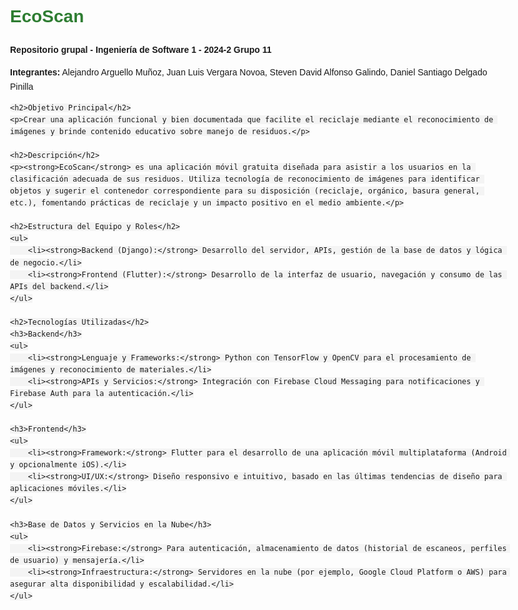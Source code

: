 <!DOCTYPE html>
<html lang="es">
<head>
    <meta charset="UTF-8">
    <meta name="viewport" content="width=device-width, initial-scale=1.0">
    <title>EcoScan - README</title>
    <style>
        body {
            font-family: Arial, sans-serif;
            line-height: 1.6;
            max-width: 800px;
            margin: auto;
            padding: 20px;
        }
        h1, h2, h3 {
            color: #2E7D32;
        }
        ul {
            list-style-type: square;
        }
        code {
            background: #f4f4f4;
            padding: 3px;
            border-radius: 5px;
        }
    </style>
</head>
<body>
    <h1>EcoScan</h1>
    <p><strong>Repositorio grupal - Ingeniería de Software 1 - 2024-2 Grupo 11</strong></p>
    <p><strong>Integrantes:</strong> Alejandro Arguello Muñoz, Juan Luis Vergara Novoa, Steven David Alfonso Galindo, Daniel Santiago Delgado Pinilla</p>
    
    <h2>Objetivo Principal</h2>
    <p>Crear una aplicación funcional y bien documentada que facilite el reciclaje mediante el reconocimiento de imágenes y brinde contenido educativo sobre manejo de residuos.</p>
    
    <h2>Descripción</h2>
    <p><strong>EcoScan</strong> es una aplicación móvil gratuita diseñada para asistir a los usuarios en la clasificación adecuada de sus residuos. Utiliza tecnología de reconocimiento de imágenes para identificar objetos y sugerir el contenedor correspondiente para su disposición (reciclaje, orgánico, basura general, etc.), fomentando prácticas de reciclaje y un impacto positivo en el medio ambiente.</p>
    
    <h2>Estructura del Equipo y Roles</h2>
    <ul>
        <li><strong>Backend (Django):</strong> Desarrollo del servidor, APIs, gestión de la base de datos y lógica de negocio.</li>
        <li><strong>Frontend (Flutter):</strong> Desarrollo de la interfaz de usuario, navegación y consumo de las APIs del backend.</li>
    </ul>
    
    <h2>Tecnologías Utilizadas</h2>
    <h3>Backend</h3>
    <ul>
        <li><strong>Lenguaje y Frameworks:</strong> Python con TensorFlow y OpenCV para el procesamiento de imágenes y reconocimiento de materiales.</li>
        <li><strong>APIs y Servicios:</strong> Integración con Firebase Cloud Messaging para notificaciones y Firebase Auth para la autenticación.</li>
    </ul>
    
    <h3>Frontend</h3>
    <ul>
        <li><strong>Framework:</strong> Flutter para el desarrollo de una aplicación móvil multiplataforma (Android y opcionalmente iOS).</li>
        <li><strong>UI/UX:</strong> Diseño responsivo e intuitivo, basado en las últimas tendencias de diseño para aplicaciones móviles.</li>
    </ul>
    
    <h3>Base de Datos y Servicios en la Nube</h3>
    <ul>
        <li><strong>Firebase:</strong> Para autenticación, almacenamiento de datos (historial de escaneos, perfiles de usuario) y mensajería.</li>
        <li><strong>Infraestructura:</strong> Servidores en la nube (por ejemplo, Google Cloud Platform o AWS) para asegurar alta disponibilidad y escalabilidad.</li>
    </ul>
</body>
</html>
